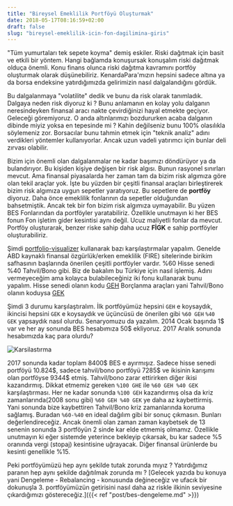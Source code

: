 ```yaml
---
title: "Bireysel Emeklilik Portföyü Oluşturmak"
date: 2018-05-17T08:16:59+02:00
draft: false
slug: "bireysel-emeklilik-icin-fon-dagilimina-giris"
---
```


"Tüm yumurtaları tek sepete koyma" demiş eskiler. Riski dağıtmak için basit ve etkili bir yöntem.
Hangi bağlamda konuşursak konuşalım riski dağıtmak olduça önemli. Konu finans olunca riski dağıtma kavramını
portföy oluşturmak olarak düşünebiliriz. KenardaPara'mızın hepsini sadece altına ya da borsa endeksine yatırdığımızda gelirimizin nasıl dalgalandığını gördük.

Bu dalgalanmaya "volatilite" dedik ve bunu da risk olarak tanımladık. Dalgaya neden risk diyoruz ki ? Bunu anlamanın en kolay yolu dalganın neresindeyken finansal aracı nakte çevirdiğinizi hayal etmekte geçiyor. Geleceği göremiyoruz. O anda altınlarımızı bozdururken acaba dalganın dibinde miyiz yoksa en tepesinde mi ? Kahin değilseniz bunu 100% olasılıkla söylemeniz zor. Borsacılar bunu tahmin etmek için "teknik analiz" adını verdikleri yöntemler kullanıyorlar. Ancak uzun vadeli yatırımcı için bunlar deli zırvası olabilir.

Bizim için önemli olan dalgalanmalar ne kadar başımızı döndürüyor ya da bulandırıyor. Bu kişiden kişiye değişen bir risk algısı. Bunun rasyonel sınırları mevcut. Ama finansal piyasalarda her zaman tam da bizim risk algımıza göre olan tekil araçlar yok. İşte bu yüzden bir çeşitli finansal araçları birleştirerek bizim risk algımıza uygun sepetler yaratıyoruz. Bu sepetlere de **portföy** diyoruz. Daha önce emeklilik fonlarının da sepetler olduğundan bahsetmiştik. Ancak tek bir fon bizim risk algımıza uymayabilir. Bu yüzen BES Fonlarından da portföyler yaratabiliriz. Özellikle unutmayın ki her BES fonun Fon işletim gider kesintisi aynı değil. Ucuz maliyetli fonlar da mevcut. Portföy oluşturarak, benzer riske sahip daha ucuz **FİGK** e sahip portföyler oluşturabiliriz.


Şimdi [portfolio-visualizer](https://www.portfoliovisualizer.com/backtest-portfolio) kullanarak bazı karşılaştırmalar yapalım. Genelde ABD kaynaklı finansal özgürlük/erken emeklilik (FIRE) sitelerinde birikim safhasının başlarında önerilen çeşitli portföyler vardır. %60 Hisse senedi %40 Tahvil/Bono gibi.
Biz de bakalım bu Türkiye için nasıl işlemiş. Adını vermeyeceğim ama kolayca bulabileceğiniz iki fonu kullanarak bunu yapalım. Hisse senedi olanın kodu [GEH](https://github.com/KenardaPara/veriler/tree/master/besdata/GEH) Borçlanma araçları yani Tahvil/Bono olanın koduysa [GEK](https://github.com/KenardaPara/veriler/tree/master/besdata/GEH)

Şimdi 3 durumu karşılaştıralım. İlk portföyümüz hepsini `GEH` e koysaydık, ikincisi hepsini `GEK` e koysaydık ve üçüncüsü de önerilen gibi `%60 GEH` `%40 GEK` yapsaydık nasıl olurdu. Senaryomuzu da yazalım. 2014 Ocak başında 1\$ var ve her ay sonunda BES hesabımıza 50\$ ekliyoruz. 2017 Aralık sonunda hesabımızda kaç para olurdu?

![Karsilastırma](/img/portfoy-olusturmak/result.png)

2017 sonunda kadar toplam 8400\$ BES e ayırmışız. Sadece hisse senedi portföyü 10.824\$, sadece tahvil/bono portföyü 7285\$ ve ikisinin karışımı olan portföyse 9344\$ etmiş. Tahvil/bono zarar ettirirken diğer ikisi kazandırmış. Dikkat etmemiz gereken
 `%100 GHE` ile `%60 GEH %40 GEK` karşılaştırması. Her ne kadar sonunda `%100 GEH` kazandırmış olsa da kriz zamanlarında(2008 sonu gibi) `%60 GEH %40 GEK` ye daha az kaybettirmiş. Yani sonunda bize kaybettiren Tahvil/Bono kriz zamanlarında koruma sağlamış.
Buradan `%60-%40` en ideal dağılım gibi bir sonuç çıkmasın. Bunları değerlendireceğiz. Ancak önemli olan zaman zaman kaybetsek de 13 senenin sonunda 3 portföyün 2 sinde kar elde etmemiş olmamız. Özellikle unutmayın ki eğer sistemde yeterince bekleyip çıkarsak, bu kar sadece %5 oranında vergi (stopaj) kesintisine uğrayacak. Diğer finansal ürünlerde  bu kesinti genellikle %15.

Peki portföyümüzü hep aynı şekilde tutak zorunda mıyız ? Yatırdığımız paranın hep aynı şekilde dağıtılmak zorunda mı ? [Gelecek yazıda bu konuya yani Dengeleme - Rebalancing - konusunda değineceğiz ve ufacık bir dokunuşla 3. portföyümüzün getirisini nasıl daha az riskle ilkinin seviyesine çıkardığımızı göstereceğiz.]({{< ref "post/bes-dengeleme.md" >}})
